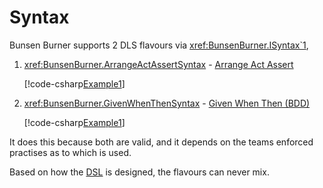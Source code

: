 # Syntax

Bunsen Burner supports 2 DLS flavours via <xref:BunsenBurner.ISyntax`1>,

1. <xref:BunsenBurner.ArrangeActAssertSyntax> - [Arrange Act Assert](xref:BunsenBurner.ArrangeActAssert)

   [!code-csharp[Example1](../../BunsenBurner.Tests/Examples/AaaExample.cs#Example1)]

2. <xref:BunsenBurner.GivenWhenThenSyntax> - [Given When Then (BDD)](xref:BunsenBurner.GivenWhenThen)

   [!code-csharp[Example1](../../BunsenBurner.Tests/Examples/BddExample.cs#Example1)]

It does this because both are valid, and it depends on the teams
enforced practises as to which is used.

Based on how the [DSL](<xref:BunsenBurner.TestBuilder`1>) is designed, the
flavours can never mix.
